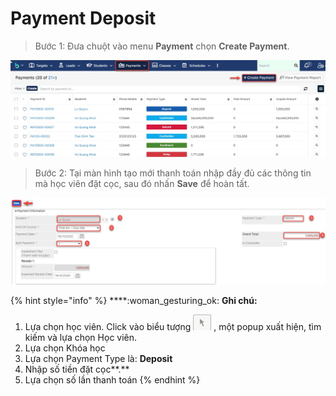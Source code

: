 # Payment Deposit

> Bước 1: Đưa chuột vào menu **Payment** chọn **Create Payment**.

![](../../.gitbook/assets/payment1.jpg)

> Bước 2:&#x20;
> Tại màn hình tạo mới thanh toán nhập đầy đủ các thông tin mà học viên đặt cọc, sau đó nhấn **Save** để hoàn tất.

![](../../.gitbook/assets/payment2.jpg)

{% hint style="info" %}
****:woman\_gesturing\_ok: **Ghi chú:**

1. Lựa chọn học viên.&#x20;
   Click vào biểu tượng <img src="../../.gitbook/assets/Enroll4.png" alt="" data-size="line"> , một popup xuất hiện, tìm kiếm và lựa chọn Học viên.
2. Lựa chọn Khóa học
3. Lựa chọn Payment Type là: **Deposit**
4. Nhập số tiền đặt cọc**.**
5. Lựa chọn số lần thanh toán
{% endhint %}
